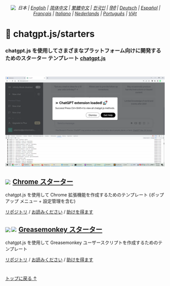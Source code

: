 <div align="center">

###### <a href="https://github.com/kudoai/chatgpt.js/tree/main/starters/docs"><img height=14 style="margin: 0 3px -2px" src="https://raw.githubusercontent.com/kudoai/chatgpt.js/6fa1659feadaf70853996dc7d7f6e1ab5a1e6301/media/images/icons/earth-americas.svg"></a> 日本 | <a href="../..#readme">English</a> | <a href="../zh-cn#readme">简体中文</a> | <a href="../zh-tw#readme">繁體中文</a> | <a href="../ko#readme">한국인</a> | <a href="../hi#readme">हिंदी</a> | <a href="../de#readme">Deutsch</a> | <a href="../es#readme">Español</a> | <a href="../fr#readme">Français</a> | <a href="../it#readme">Italiano</a> | <a href="../nl#readme">Nederlands</a> | <a href="../pt#readme">Português</a> | <a href="../vi#readme">Việt</a>
    
</div>

# 🚀 chatgpt.js/starters

### chatgpt.js を使用してさまざまなプラットフォーム向けに開発するためのスターター テンプレート <a href="https://github.com/kudoai/chatgpt.js">chatgpt.js</a>

<br>

![](../../chrome/media/images/screenshots/extension-loaded.png)

<h2><a href="../../chrome"><img style="margin: 0 2px -1px 0" height=18 src="https://www.google.com/chrome/static/images/favicons/apple-icon-60x60.png"></a> <a href="../../chrome">Chrome スターター</a></h3>

chatgpt.js を使用して Chrome 拡張機能を作成するためのテンプレート (ポップアップ メニュー + 設定管理を含む)

[リポジトリ](https://github.com/kudoai/chatgpt.js-chrome-starter) / [お読みください](../../chrome/docs/ja#readme) / [助けを得ます](https://github.com/kudoai/chatgpt.js-chrome-starter/issues)

<h2><a href="../../greasemonkey"><img style="margin: 0 2px -0.065rem 0" height=19 src="https://raw.githubusercontent.com/kudoai/chatgpt.js/main/starters/media/images/icons/tampermonkey-icon28.png"><img style="margin: 0 2px -0.035rem 1px" height=19.5 src="https://raw.githubusercontent.com/kudoai/chatgpt.js/main/starters/media/images/icons/violentmonkey-icon100.png"></a> <a href="../../greasemonkey">Greasemonkey スターター</a></h3>

chatgpt.js を使用して Greasemonkey ユーザースクリプトを作成するためのテンプレート

[リポジトリ](https://github.com/kudoai/chatgpt.js-greasemonkey-starter) / [お読みください](../../greasemonkey#readme) / [助けを得ます](https://github.com/kudoai/chatgpt.js-greasemonkey-starter/issues)

#

[トップに戻る ↑](#)
